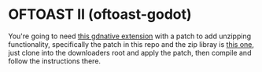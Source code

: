 # OFTOAST II (oftoast-godot)

You're going to need [this gdnative extension](https://github.com/Fenteale/gdnative-downloader) with a patch to add unzipping functionality, specifically the patch in this repo and the zip libray is [this one](https://github.com/kuba--/zip), just clone into the downloaders root and apply the patch, then compile and follow the instructions there.

